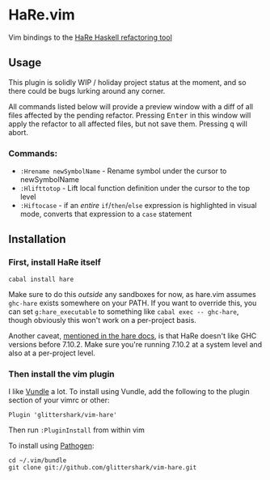 # HaRe.vim

Vim bindings to the [HaRe Haskell refactoring tool][hare-upstream]

[hare-upstream]: https://github.com/alanz/HaRe

## Usage

This plugin is solidly WIP / holiday project status at the moment, and so there
could be bugs lurking around any corner.

All commands listed below will provide a preview window with a diff of all files
affected by the pending refactor. Pressing <kbd>Enter</kbd> in this window will
apply the refactor to all affected files, but not save them. Pressing
<kbd>q</kbd> will abort.

### Commands:

- `:Hrename newSymbolName` - Rename symbol under the cursor to newSymbolName
- `:Hlifttotop` - Lift local function definition under the cursor to the
  top level
- `:Hiftocase` - if an *entire* `if`/`then`/`else` expression is highlighted in
  visual mode, converts that expression to a `case` statement

## Installation

### First, install HaRe itself

```shell
cabal install hare
```

Make sure to do this *outside* any sandboxes for now, as hare.vim assumes
`ghc-hare` exists somewhere on your PATH. If you want to override this, you can
set `g:hare_executable` to something like `cabal exec -- ghc-hare`, though
obviously this won't work on a per-project basis.

Another caveat, [mentioned in the hare docs][ghc-version], is that HaRe doesn't
like GHC versions before 7.10.2. Make sure you're running 7.10.2 at a system
level and also at a per-project level.

[ghc-version]: https://github.com/alanz/HaRe#limitations

### Then install the vim plugin

I like [Vundle][] a lot. To install using Vundle, add the following to the
plugin section of your vimrc or other:

```vim
Plugin 'glittershark/vim-hare'
```

Then run `:PluginInstall` from within vim

To install using [Pathogen][]:

```shell
cd ~/.vim/bundle
git clone git://github.com/glittershark/vim-hare.git
```

[Vundle]: https://github.com/VundleVim/Vundle.vim
[Pathogen]: https://github.com/tpope/vim-pathogen
